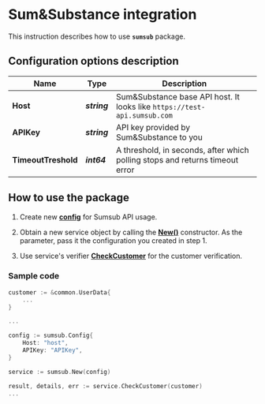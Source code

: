 # Sum&Substance integration

This instruction describes how to use **`sumsub`** package.

## Configuration options description

| **Name** | **Type** | **Description** |
| -------- | -------- | --------------- |
| **Host** | _**string**_ | Sum&Substance base API host. It looks like `https://test-api.sumsub.com` |
| **APIKey** | _**string**_ | API key provided by Sum&Substance to you |
| **TimeoutTreshold** | _**int64**_ | A threshold, in seconds, after which polling stops and returns timeout error |

## How to use the package

1) Create new [**config**](contract.go#L3) for Sumsub API usage.

2) Obtain a new service object by calling the [**New()**](sumsub.go#L23) constructor. As the parameter, pass it the configuration you created in step 1.

3) Use service's verifier [**CheckCustomer**](sumsub.go#L42) for the customer verification.

### Sample code

```go
customer := &common.UserData{
    ...
}

...

config := sumsub.Config{
    Host: "host",
    APIKey: "APIKey",
}

service := sumsub.New(config)

result, details, err := service.CheckCustomer(customer)
...
```
